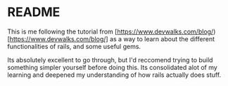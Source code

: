 # README

This is me following the tutorial from [https://www.devwalks.com/blog/)[https://www.devwalks.com/blog/] as a way to learn about the different functionalities of rails, and some useful gems.

Its absolutely excellent to go through, but I'd reccomend trying to build something simpler yourself before doing this. Its consolidated alot of my learning and deepened my understanding of how rails actually does stuff.
